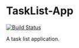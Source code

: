 TaskList-App
=======
[![Build Status](https://travis-ci.org/pestrada/tasklist-app.png)](https://travis-ci.org/pestrada/tasklist-app)

A task list application.
